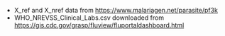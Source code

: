 - X_ref and X_nref data from https://www.malariagen.net/parasite/pf3k
- WHO_NREVSS_Clinical_Labs.csv downloaded from https://gis.cdc.gov/grasp/fluview/fluportaldashboard.html